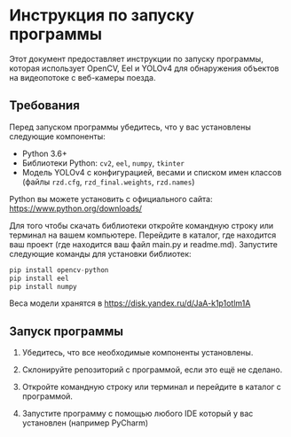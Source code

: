 # Инструкция по запуску программы

Этот документ предоставляет инструкции по запуску программы, которая использует OpenCV, Eel и YOLOv4 для обнаружения объектов на видеопотоке с веб-камеры поезда.

## Требования

Перед запуском программы убедитесь, что у вас установлены следующие компоненты:

- Python 3.6+
- Библиотеки Python: `cv2`, `eel`, `numpy`, `tkinter`
- Модель YOLOv4 с конфигурацией, весами и списком имен классов (файлы `rzd.cfg`, `rzd_final.weights`, `rzd.names`)

Python вы можете установить с официального сайта: https://www.python.org/downloads/

Для того чтобы скачать библиотеки откройте командную строку или терминал на вашем компьютере.
Перейдите в каталог, где находится ваш проект (где находится ваш файл main.py и readme.md).
Запустите следующие команды для установки библиотек:
```python
pip install opencv-python
pip install eel
pip install numpy
```

Веса модели хранятся в https://disk.yandex.ru/d/JaA-k1p1otlm1A
## Запуск программы

1. Убедитесь, что все необходимые компоненты установлены.

2. Склонируйте репозиторий с программой, если это ещё не сделано.

3. Откройте командную строку или терминал и перейдите в каталог с программой.

4. Запустите программу с помощью любого IDE который у вас установлен (например PyCharm)
